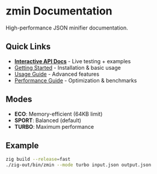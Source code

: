# zmin Documentation

High-performance JSON minifier documentation.

## Quick Links

- **[Interactive API Docs](https://zmin.droo.foo/)** - Live testing + examples
- [Getting Started](getting-started.md) - Installation & basic usage
- [Usage Guide](usage.md) - Advanced features
- [Performance Guide](performance.md) - Optimization & benchmarks

## Modes

- **ECO**: Memory-efficient (64KB limit)
- **SPORT**: Balanced (default)
- **TURBO**: Maximum performance

## Example

```bash
zig build --release=fast
./zig-out/bin/zmin --mode turbo input.json output.json
```
